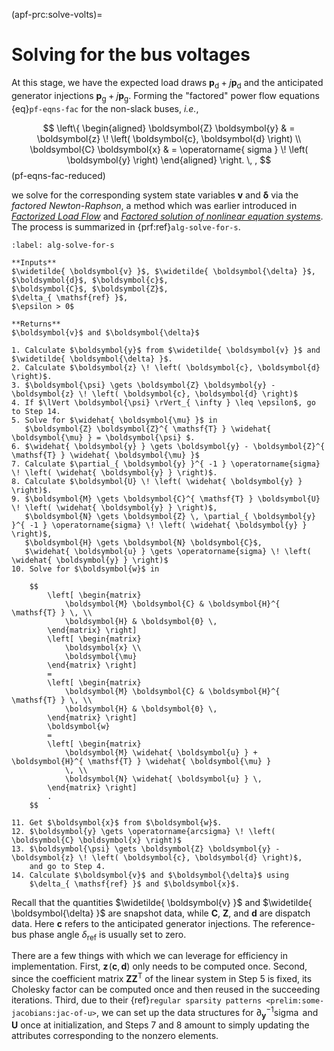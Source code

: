 (apf-prc:solve-volts)=
# Solving for the bus voltages

At this stage, we have
the expected load draws $\boldsymbol{p}_{ \mathsf{d} } + j \boldsymbol{p}_{ \mathsf{d} }$
and the anticipated generator injections $\boldsymbol{p}_{ \mathsf{g} } + j \boldsymbol{p}_{ \mathsf{g} }$.
Forming the "factored" power flow equations {eq}`pf-eqns-fac` for the non-slack buses,
*i.e.*,

$$
\left\{ \begin{aligned}
    \boldsymbol{Z} \boldsymbol{y}
    & =
    \boldsymbol{z} \! \left( \boldsymbol{c}, \boldsymbol{d} \right)
    \\
    \boldsymbol{C} \boldsymbol{x} & = \operatorname{ sigma } \! \left( \boldsymbol{y} \right)
\end{aligned} \right.
\, ,
$$ (pf-eqns-fac-reduced)

we solve for the corresponding system state variables $\boldsymbol{v}$ and $\boldsymbol{\delta}$
via the *factored Newton-Raphson*,
a method which was earlier introduced in
[*Factorized Load Flow*](https://doi.org/10.1109/TPWRS.2013.2265298)
and
[*Factored solution of nonlinear equation systems*](https://doi.org/10.1098/rspa.2014.0236).
The process is summarized in {prf:ref}`alg-solve-for-s`.

```{prf:algorithm} Solving for the bus voltages via the factored Newton-Raphson
:label: alg-solve-for-s

**Inputs**
$\widetilde{ \boldsymbol{v} }$, $\widetilde{ \boldsymbol{\delta} }$,
$\boldsymbol{d}$, $\boldsymbol{c}$,
$\boldsymbol{C}$, $\boldsymbol{Z}$,
$\delta_{ \mathsf{ref} }$,
$\epsilon > 0$

**Returns**
$\boldsymbol{v}$ and $\boldsymbol{\delta}$

1. Calculate $\boldsymbol{y}$ from $\widetilde{ \boldsymbol{v} }$ and $\widetilde{ \boldsymbol{\delta} }$.
2. Calculate $\boldsymbol{z} \! \left( \boldsymbol{c}, \boldsymbol{d} \right)$.
3. $\boldsymbol{\psi} \gets \boldsymbol{Z} \boldsymbol{y} - \boldsymbol{z} \! \left( \boldsymbol{c}, \boldsymbol{d} \right)$
4. If $\lVert \boldsymbol{\psi} \rVert_{ \infty } \leq \epsilon$, go to Step 14.
5. Solve for $\widehat{ \boldsymbol{\mu} }$ in
   $\boldsymbol{Z} \boldsymbol{Z}^{ \mathsf{T} } \widehat{ \boldsymbol{\mu} } = \boldsymbol{\psi} $.
6. $\widehat{ \boldsymbol{y} } \gets \boldsymbol{y} - \boldsymbol{Z}^{ \mathsf{T} } \widehat{ \boldsymbol{\mu} }$
7. Calculate $\partial_{ \boldsymbol{y} }^{ -1 } \operatorname{sigma} \! \left( \widehat{ \boldsymbol{y} } \right)$.
8. Calculate $\boldsymbol{U} \! \left( \widehat{ \boldsymbol{y} } \right)$.
9. $\boldsymbol{M} \gets \boldsymbol{C}^{ \mathsf{T} } \boldsymbol{U} \! \left( \widehat{ \boldsymbol{y} } \right)$,
   $\boldsymbol{N} \gets \boldsymbol{Z} \, \partial_{ \boldsymbol{y} }^{ -1 } \operatorname{sigma} \! \left( \widehat{ \boldsymbol{y} } \right)$,
   $\boldsymbol{H} \gets \boldsymbol{N} \boldsymbol{C}$,
   $\widehat{ \boldsymbol{u} } \gets \operatorname{sigma} \! \left( \widehat{ \boldsymbol{y} } \right)$
10. Solve for $\boldsymbol{w}$ in

    $$
        \left[ \begin{matrix}
            \boldsymbol{M} \boldsymbol{C} & \boldsymbol{H}^{ \mathsf{T} } \, \\
            \boldsymbol{H} & \boldsymbol{0} \,
        \end{matrix} \right]
        \left[ \begin{matrix}
            \boldsymbol{x} \\
            \boldsymbol{\mu}
        \end{matrix} \right]
        =
        \left[ \begin{matrix}
            \boldsymbol{M} \boldsymbol{C} & \boldsymbol{H}^{ \mathsf{T} } \, \\
            \boldsymbol{H} & \boldsymbol{0} \,
        \end{matrix} \right]
        \boldsymbol{w}
        =
        \left[ \begin{matrix}
            \boldsymbol{M} \widehat{ \boldsymbol{u} } + \boldsymbol{H}^{ \mathsf{T} } \widehat{ \boldsymbol{\mu} }
            \, \\
            \boldsymbol{N} \widehat{ \boldsymbol{u} } \,
        \end{matrix} \right]
        .
    $$

11. Get $\boldsymbol{x}$ from $\boldsymbol{w}$.
12. $\boldsymbol{y} \gets \operatorname{arcsigma} \! \left( \boldsymbol{C} \boldsymbol{x} \right)$
13. $\boldsymbol{\psi} \gets \boldsymbol{Z} \boldsymbol{y} - \boldsymbol{z} \! \left( \boldsymbol{c}, \boldsymbol{d} \right)$,
    and go to Step 4.
14. Calculate $\boldsymbol{v}$ and $\boldsymbol{\delta}$ using
    $\delta_{ \mathsf{ref} }$ and $\boldsymbol{x}$.
```

Recall that the quantities
$\widetilde{ \boldsymbol{v} }$ and $\widetilde{ \boldsymbol{\delta} }$
are snapshot data,
while
$\boldsymbol{ C }$, $\boldsymbol{ Z }$, and $\boldsymbol{ d }$
are dispatch data.
Here $\boldsymbol{c}$ refers to the anticipated generator injections.
The reference-bus phase angle $\delta_{ \mathsf{ref} }$ is usually set to zero.

There are a few things with which we can leverage for efficiency in implementation.
First, $\boldsymbol{z} \! \left( \boldsymbol{c}, \boldsymbol{d} \right)$ only needs to be computed once.
Second, since the coefficient matrix $\boldsymbol{Z} \boldsymbol{Z}^{ \mathsf{T} }$ of the linear system in Step 5 is fixed,
its Cholesky factor can be computed once and then reused in the succeeding iterations.
Third, due to their {ref}`regular sparsity patterns <prelim:some-jacobians:jac-of-u>`,
we can set up the data structures for $\partial_{ \boldsymbol{y} }^{ -1 } \operatorname{sigma}$ and $\boldsymbol{U}$
once at initialization,
and Steps 7 and 8 amount to simply updating the attributes corresponding to the nonzero elements.
